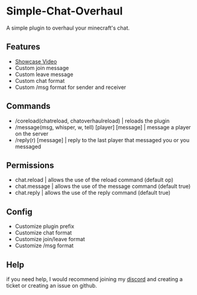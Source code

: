 # Simple-Chat-Overhaul

A simple plugin to overhaul your minecraft's chat.

## Features

- [Showcase Video](https://youtu.be/IM39twCHZt8)
- Custom join message
- Custom leave message
- Custom chat format
- Custom /msg format for sender and receiver

## Commands

- /coreload(chatreload, chatoverhaulreload) | reloads the plugin
- /message(msg, whisper, w, tell) [player] [message] | message a player on the server
- /reply(r) [message] | reply to the last player that messaged you or you messaged

## Permissions

- chat.reload | allows the use of the reload command (default op)
- chat.message | allows the use of the message command (default true)
- chat.reply | allows the use of the reply command (default true)

## Config

- Customize plugin prefix
- Customize chat format
- Customize join/leave format
- Customize /msg format

## Help
if you need help, I would recommend joining my [discord](https://discord.gg/E3qwNDDKDu) and creating a ticket or creating an issue on github.

